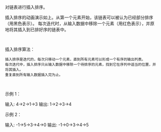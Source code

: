 对链表进行插入排序。


插入排序的动画演示如上。从第一个元素开始，该链表可以被认为已经部分排序（用黑色表示）。
每次迭代时，从输入数据中移除一个元素（用红色表示），并原地将其插入到已排好序的链表中。

&nbsp;

插入排序算法：


	插入排序是迭代的，每次只移动一个元素，直到所有元素可以形成一个有序的输出列表。
	每次迭代中，插入排序只从输入数据中移除一个待排序的元素，找到它在序列中适当的位置，并将其插入。
	重复直到所有输入数据插入完为止。


&nbsp;

示例 1：

输入: 4-&gt;2-&gt;1-&gt;3
输出: 1-&gt;2-&gt;3-&gt;4


示例&nbsp;2：

输入: -1-&gt;5-&gt;3-&gt;4-&gt;0
输出: -1-&gt;0-&gt;3-&gt;4-&gt;5

